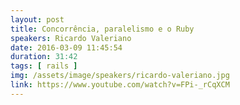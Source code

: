 ```yaml
---
layout: post
title: Concorrência, paralelismo e o Ruby
speakers: Ricardo Valeriano
date: 2016-03-09 11:45:54
duration: 31:42
tags: [ rails ]
img: /assets/image/speakers/ricardo-valeriano.jpg
link: https://www.youtube.com/watch?v=FPi-_rCqXCM
---
```

